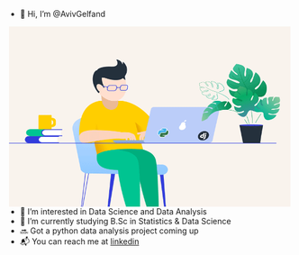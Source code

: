 - 👋 Hi, I’m @AvivGelfand
 <img align="right" alt="GIF" src="https://github.com/AvivGelfand/AvivGelfand/blob/main/glasses.gif?raw=true" width="500" height="320" />


- 👀 I’m interested in Data Science and Data Analysis
- 🌱 I’m currently studying B.Sc in Statistics & Data Science
- 🔜 Got a python data analysis project coming up 
- 📬 You can reach me at [linkedin](https://www.linkedin.com/in/aviv-gelfand/)


<!---
AvivGelfand/AvivGelfand is a ✨ special ✨ repository because its `README.md` (this file) appears on your GitHub profile.
You can click the Preview link to take a look at your changes.
--->
